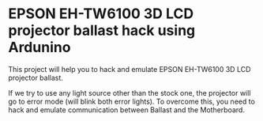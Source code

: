 # EPSON EH-TW6100 3D LCD projector ballast hack using Ardunino

This project will help you to hack and emulate EPSON EH-TW6100 3D LCD projector ballast.

If we try to use any light source other than the stock one, the projector will go to error mode (will blink both error lights). 
To overcome this, you need to hack and emulate communication between Ballast and the Motherboard.
